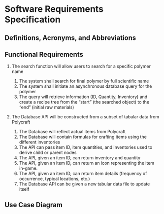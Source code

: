 # Software Requirements Specification #
## Definitions, Acronyms, and Abbreviations ##

## Functional Requirements ##
1. The search function will allow users to search for a specific polymer name
    1. The system shall search for final polymer by full scientific name
    2. The system shall initiate an asynchronous database query for the polymer
    3. The query will retrieve information (ID, Quantity, Inventory) and create a recipe tree from the “start” (the searched object) to the “end” (initial raw materials)

3. The Database API will be constructed from a subset of tabular data from Polycraft
    1. The Database will reflect actual items from Polycraft
    2. The Database will contain formulas for crafting items using the different inventories
    3. The API can pass item ID, item quantities, and inventories used to derive child or parent nodes
    4. The API, given an item ID, can return inventory and quantity 
    5. The API, given an item ID, can return an icon representing the item in-game.
    6. The API, given an item ID, can return item details (frequency of occurrence, typical locations, etc.)
    7. The Database API can be given a new tabular data file to update itself

## Use Case Diagram ##
